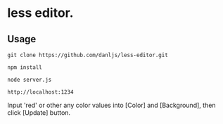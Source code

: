 # less editor.

## Usage 
```
git clone https://github.com/danljs/less-editor.git

npm install

node server.js

http://localhost:1234
```
Input 'red' or other any color values into [Color] and [Background], then click [Update] button.
